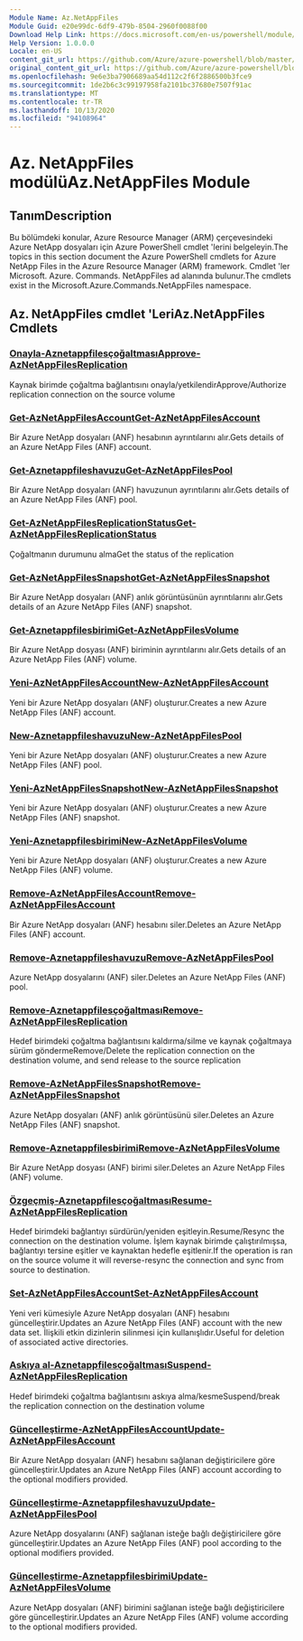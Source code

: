 ```yaml
---
Module Name: Az.NetAppFiles
Module Guid: e20e99dc-6df9-479b-8504-2960f0088f00
Download Help Link: https://docs.microsoft.com/en-us/powershell/module/az.netappfiles
Help Version: 1.0.0.0
Locale: en-US
content_git_url: https://github.com/Azure/azure-powershell/blob/master/src/NetAppFiles/NetAppFiles/help/Az.NetAppFiles.md
original_content_git_url: https://github.com/Azure/azure-powershell/blob/master/src/NetAppFiles/NetAppFiles/help/Az.NetAppFiles.md
ms.openlocfilehash: 9e6e3ba7906689aa54d112c2f6f2886500b3fce9
ms.sourcegitcommit: 1de2b6c3c99197958fa2101bc37680e7507f91ac
ms.translationtype: MT
ms.contentlocale: tr-TR
ms.lasthandoff: 10/13/2020
ms.locfileid: "94108964"
---
```

# <span data-ttu-id="61590-101">Az. NetAppFiles modülü</span><span class="sxs-lookup"><span data-stu-id="61590-101">Az.NetAppFiles Module</span></span>
## <span data-ttu-id="61590-102">Tanım</span><span class="sxs-lookup"><span data-stu-id="61590-102">Description</span></span>
<span data-ttu-id="61590-103">Bu bölümdeki konular, Azure Resource Manager (ARM) çerçevesindeki Azure NetApp dosyaları için Azure PowerShell cmdlet 'lerini belgeleyin.</span><span class="sxs-lookup"><span data-stu-id="61590-103">The topics in this section document the Azure PowerShell cmdlets for Azure NetApp Files in the Azure Resource Manager (ARM) framework.</span></span> <span data-ttu-id="61590-104">Cmdlet 'ler Microsoft. Azure. Commands. NetAppFiles ad alanında bulunur.</span><span class="sxs-lookup"><span data-stu-id="61590-104">The cmdlets exist in the Microsoft.Azure.Commands.NetAppFiles namespace.</span></span>

## <span data-ttu-id="61590-105">Az. NetAppFiles cmdlet 'Leri</span><span class="sxs-lookup"><span data-stu-id="61590-105">Az.NetAppFiles Cmdlets</span></span>
### [<span data-ttu-id="61590-106">Onayla-Aznetappfilesçoğaltması</span><span class="sxs-lookup"><span data-stu-id="61590-106">Approve-AzNetAppFilesReplication</span></span>](Approve-AzNetAppFilesReplication.md)
<span data-ttu-id="61590-107">Kaynak birimde çoğaltma bağlantısını onayla/yetkilendir</span><span class="sxs-lookup"><span data-stu-id="61590-107">Approve/Authorize replication connection on the source volume</span></span>

### [<span data-ttu-id="61590-108">Get-AzNetAppFilesAccount</span><span class="sxs-lookup"><span data-stu-id="61590-108">Get-AzNetAppFilesAccount</span></span>](Get-AzNetAppFilesAccount.md)
<span data-ttu-id="61590-109">Bir Azure NetApp dosyaları (ANF) hesabının ayrıntılarını alır.</span><span class="sxs-lookup"><span data-stu-id="61590-109">Gets details of an Azure NetApp Files (ANF) account.</span></span>

### [<span data-ttu-id="61590-110">Get-Aznetappfileshavuzu</span><span class="sxs-lookup"><span data-stu-id="61590-110">Get-AzNetAppFilesPool</span></span>](Get-AzNetAppFilesPool.md)
<span data-ttu-id="61590-111">Bir Azure NetApp dosyaları (ANF) havuzunun ayrıntılarını alır.</span><span class="sxs-lookup"><span data-stu-id="61590-111">Gets details of an Azure NetApp Files (ANF) pool.</span></span>

### [<span data-ttu-id="61590-112">Get-AzNetAppFilesReplicationStatus</span><span class="sxs-lookup"><span data-stu-id="61590-112">Get-AzNetAppFilesReplicationStatus</span></span>](Get-AzNetAppFilesReplicationStatus.md)
<span data-ttu-id="61590-113">Çoğaltmanın durumunu alma</span><span class="sxs-lookup"><span data-stu-id="61590-113">Get the status of the replication</span></span>

### [<span data-ttu-id="61590-114">Get-AzNetAppFilesSnapshot</span><span class="sxs-lookup"><span data-stu-id="61590-114">Get-AzNetAppFilesSnapshot</span></span>](Get-AzNetAppFilesSnapshot.md)
<span data-ttu-id="61590-115">Bir Azure NetApp dosyaları (ANF) anlık görüntüsünün ayrıntılarını alır.</span><span class="sxs-lookup"><span data-stu-id="61590-115">Gets details of an Azure NetApp Files (ANF) snapshot.</span></span>

### [<span data-ttu-id="61590-116">Get-Aznetappfilesbirimi</span><span class="sxs-lookup"><span data-stu-id="61590-116">Get-AzNetAppFilesVolume</span></span>](Get-AzNetAppFilesVolume.md)
<span data-ttu-id="61590-117">Bir Azure NetApp dosyası (ANF) biriminin ayrıntılarını alır.</span><span class="sxs-lookup"><span data-stu-id="61590-117">Gets details of an Azure NetApp Files (ANF) volume.</span></span>

### [<span data-ttu-id="61590-118">Yeni-AzNetAppFilesAccount</span><span class="sxs-lookup"><span data-stu-id="61590-118">New-AzNetAppFilesAccount</span></span>](New-AzNetAppFilesAccount.md)
<span data-ttu-id="61590-119">Yeni bir Azure NetApp dosyaları (ANF) oluşturur.</span><span class="sxs-lookup"><span data-stu-id="61590-119">Creates a new Azure NetApp Files (ANF) account.</span></span>

### [<span data-ttu-id="61590-120">New-Aznetappfileshavuzu</span><span class="sxs-lookup"><span data-stu-id="61590-120">New-AzNetAppFilesPool</span></span>](New-AzNetAppFilesPool.md)
<span data-ttu-id="61590-121">Yeni bir Azure NetApp dosyaları (ANF) oluşturur.</span><span class="sxs-lookup"><span data-stu-id="61590-121">Creates a new Azure NetApp Files (ANF) pool.</span></span>

### [<span data-ttu-id="61590-122">Yeni-AzNetAppFilesSnapshot</span><span class="sxs-lookup"><span data-stu-id="61590-122">New-AzNetAppFilesSnapshot</span></span>](New-AzNetAppFilesSnapshot.md)
<span data-ttu-id="61590-123">Yeni bir Azure NetApp dosyaları (ANF) oluşturur.</span><span class="sxs-lookup"><span data-stu-id="61590-123">Creates a new Azure NetApp Files (ANF) snapshot.</span></span>

### [<span data-ttu-id="61590-124">Yeni-Aznetappfilesbirimi</span><span class="sxs-lookup"><span data-stu-id="61590-124">New-AzNetAppFilesVolume</span></span>](New-AzNetAppFilesVolume.md)
<span data-ttu-id="61590-125">Yeni bir Azure NetApp dosyaları (ANF) oluşturur.</span><span class="sxs-lookup"><span data-stu-id="61590-125">Creates a new Azure NetApp Files (ANF) volume.</span></span>

### [<span data-ttu-id="61590-126">Remove-AzNetAppFilesAccount</span><span class="sxs-lookup"><span data-stu-id="61590-126">Remove-AzNetAppFilesAccount</span></span>](Remove-AzNetAppFilesAccount.md)
<span data-ttu-id="61590-127">Bir Azure NetApp dosyaları (ANF) hesabını siler.</span><span class="sxs-lookup"><span data-stu-id="61590-127">Deletes an Azure NetApp Files (ANF) account.</span></span>

### [<span data-ttu-id="61590-128">Remove-Aznetappfileshavuzu</span><span class="sxs-lookup"><span data-stu-id="61590-128">Remove-AzNetAppFilesPool</span></span>](Remove-AzNetAppFilesPool.md)
<span data-ttu-id="61590-129">Azure NetApp dosyalarını (ANF) siler.</span><span class="sxs-lookup"><span data-stu-id="61590-129">Deletes an Azure NetApp Files (ANF) pool.</span></span>

### [<span data-ttu-id="61590-130">Remove-Aznetappfilesçoğaltması</span><span class="sxs-lookup"><span data-stu-id="61590-130">Remove-AzNetAppFilesReplication</span></span>](Remove-AzNetAppFilesReplication.md)
<span data-ttu-id="61590-131">Hedef birimdeki çoğaltma bağlantısını kaldırma/silme ve kaynak çoğaltmaya sürüm gönderme</span><span class="sxs-lookup"><span data-stu-id="61590-131">Remove/Delete the replication connection on the destination volume, and send release to the source replication</span></span>

### [<span data-ttu-id="61590-132">Remove-AzNetAppFilesSnapshot</span><span class="sxs-lookup"><span data-stu-id="61590-132">Remove-AzNetAppFilesSnapshot</span></span>](Remove-AzNetAppFilesSnapshot.md)
<span data-ttu-id="61590-133">Azure NetApp dosyaları (ANF) anlık görüntüsünü siler.</span><span class="sxs-lookup"><span data-stu-id="61590-133">Deletes an Azure NetApp Files (ANF) snapshot.</span></span>

### [<span data-ttu-id="61590-134">Remove-Aznetappfilesbirimi</span><span class="sxs-lookup"><span data-stu-id="61590-134">Remove-AzNetAppFilesVolume</span></span>](Remove-AzNetAppFilesVolume.md)
<span data-ttu-id="61590-135">Bir Azure NetApp dosyası (ANF) birimi siler.</span><span class="sxs-lookup"><span data-stu-id="61590-135">Deletes an Azure NetApp Files (ANF) volume.</span></span>

### [<span data-ttu-id="61590-136">Özgeçmiş-Aznetappfilesçoğaltması</span><span class="sxs-lookup"><span data-stu-id="61590-136">Resume-AzNetAppFilesReplication</span></span>](Resume-AzNetAppFilesReplication.md)
<span data-ttu-id="61590-137">Hedef birimdeki bağlantıyı sürdürün/yeniden eşitleyin.</span><span class="sxs-lookup"><span data-stu-id="61590-137">Resume/Resync the connection on the destination volume.</span></span> <span data-ttu-id="61590-138">İşlem kaynak birimde çalıştırılmışsa, bağlantıyı tersine eşitler ve kaynaktan hedefle eşitlenir.</span><span class="sxs-lookup"><span data-stu-id="61590-138">If the operation is ran on the source volume it will reverse-resync the connection and sync from source to destination.</span></span>

### [<span data-ttu-id="61590-139">Set-AzNetAppFilesAccount</span><span class="sxs-lookup"><span data-stu-id="61590-139">Set-AzNetAppFilesAccount</span></span>](Set-AzNetAppFilesAccount.md)
<span data-ttu-id="61590-140">Yeni veri kümesiyle Azure NetApp dosyaları (ANF) hesabını güncelleştirir.</span><span class="sxs-lookup"><span data-stu-id="61590-140">Updates an Azure NetApp Files (ANF) account with the new data set.</span></span> <span data-ttu-id="61590-141">İlişkili etkin dizinlerin silinmesi için kullanışlıdır.</span><span class="sxs-lookup"><span data-stu-id="61590-141">Useful for deletion of associated active directories.</span></span>

### [<span data-ttu-id="61590-142">Askıya al-Aznetappfilesçoğaltması</span><span class="sxs-lookup"><span data-stu-id="61590-142">Suspend-AzNetAppFilesReplication</span></span>](Suspend-AzNetAppFilesReplication.md)
<span data-ttu-id="61590-143">Hedef birimdeki çoğaltma bağlantısını askıya alma/kesme</span><span class="sxs-lookup"><span data-stu-id="61590-143">Suspend/break the replication connection on the destination volume</span></span>

### [<span data-ttu-id="61590-144">Güncelleştirme-AzNetAppFilesAccount</span><span class="sxs-lookup"><span data-stu-id="61590-144">Update-AzNetAppFilesAccount</span></span>](Update-AzNetAppFilesAccount.md)
<span data-ttu-id="61590-145">Bir Azure NetApp dosyaları (ANF) hesabını sağlanan değiştiricilere göre güncelleştirir.</span><span class="sxs-lookup"><span data-stu-id="61590-145">Updates an Azure NetApp Files (ANF) account according to the optional modifiers provided.</span></span>

### [<span data-ttu-id="61590-146">Güncelleştirme-Aznetappfileshavuzu</span><span class="sxs-lookup"><span data-stu-id="61590-146">Update-AzNetAppFilesPool</span></span>](Update-AzNetAppFilesPool.md)
<span data-ttu-id="61590-147">Azure NetApp dosyalarını (ANF) sağlanan isteğe bağlı değiştiricilere göre güncelleştirir.</span><span class="sxs-lookup"><span data-stu-id="61590-147">Updates an Azure NetApp Files (ANF) pool according to the optional modifiers provided.</span></span>

### [<span data-ttu-id="61590-148">Güncelleştirme-Aznetappfilesbirimi</span><span class="sxs-lookup"><span data-stu-id="61590-148">Update-AzNetAppFilesVolume</span></span>](Update-AzNetAppFilesVolume.md)
<span data-ttu-id="61590-149">Azure NetApp dosyaları (ANF) birimini sağlanan isteğe bağlı değiştiricilere göre güncelleştirir.</span><span class="sxs-lookup"><span data-stu-id="61590-149">Updates an Azure NetApp Files (ANF) volume according to the optional modifiers provided.</span></span>

